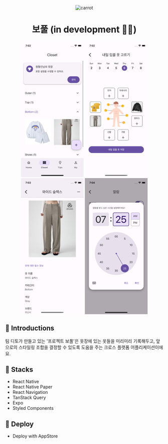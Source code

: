 <p align="center">
  <img alt="carrot" src="https://cdn-icons-png.flaticon.com/512/2954/2954918.png" width="60" />
</p>
<h1 align="center">
  보풀 (in development 👨‍🔧)
</h1>

<div align="center">
  <img alt="screenshot1" src="./screenshots/closet.png" width="200" />
  <img alt="screenshot2" src="./screenshots/picknextcloth.png" width="200" />
  <img alt="screenshot2" src="./screenshots/clothdetail.png" width="200" />
  <img alt="screenshot2" src="./screenshots/alarm.png" width="200" />
</div>

## 👔 Introductions

팀 디토가 만들고 있는 '프로젝트 보풀'은 옷장에 있는 옷들을 미리미리 기록해두고, 앞으로의 스타일링 조합을 결정할 수 있도록 도움을 주는 크로스 플랫폼 어플리케이션이에요.

## 🔧 Stacks

- React Native
- React Native Paper
- React Navigation
- TanStack Query
- Expo
- Styled Components

## 🚀 Deploy

- Deploy with AppStore
